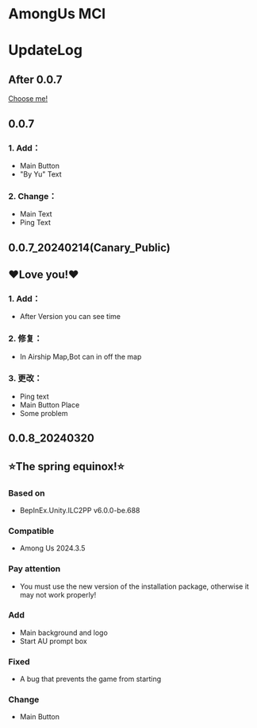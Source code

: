 # AmongUs MCI
# UpdateLog
## After 0.0.7
[Choose me!](https://github.com/MyDragonBreath/AmongUs.MultiClientInstancing/)
## 0.0.7

### 1. Add：
- Main Button
- "By Yu" Text
### 2. Change：
- Main Text
- Ping Text

## 0.0.7_20240214(Canary_Public)

## ❤Love you!❤
### 1. Add：
- After Version you can see time
### 2. 修复：
- In Airship Map,Bot can in off the map
### 3. 更改：
- Ping text
- Main Button Place
- Some problem
## 0.0.8_20240320

## ⭐The spring equinox!⭐
### Based on
- BepInEx.Unity.ILC2PP v6.0.0-be.688
### Compatible
- Among Us 2024.3.5
### Pay attention
- You must use the new version of the installation package, otherwise it may not work properly!
### Add
- Main background and logo
- Start AU prompt box
### Fixed
- A bug that prevents the game from starting
### Change
- Main Button